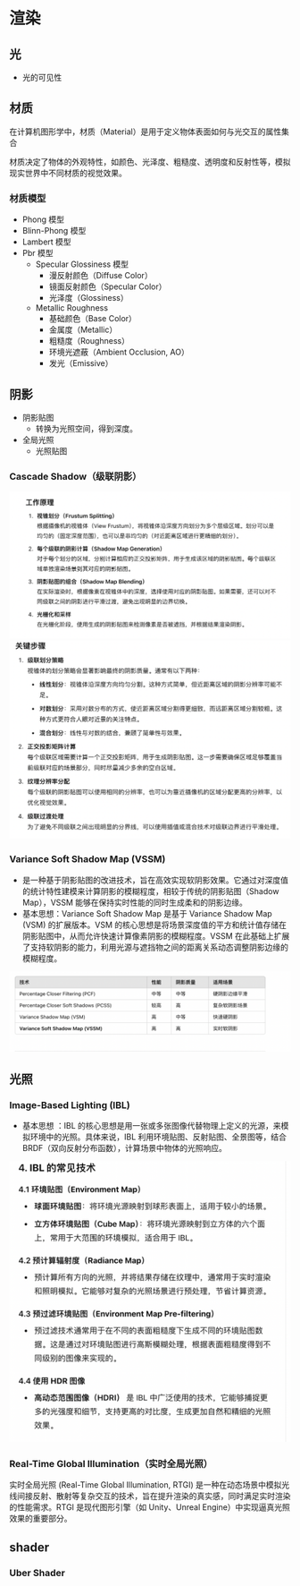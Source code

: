 # 渲染

## 光
- 光的可见性

## 材质
在计算机图形学中，材质（Material）是用于定义物体表面如何与光交互的属性集合

材质决定了物体的外观特性，如颜色、光泽度、粗糙度、透明度和反射性等，模拟现实世界中不同材质的视觉效果。

### 材质模型
- Phong 模型
- Blinn-Phong 模型
- Lambert 模型
- Pbr 模型 
  - Specular Glossiness 模型
    - 漫反射颜色（Diffuse Color）
    - 镜面反射颜色（Specular Color）
    - 光泽度（Glossiness）
  - Metallic Roughness
    - 基础颜色（Base Color）
    - 金属度（Metallic）
    - 粗糙度（Roughness）
    - 环境光遮蔽（Ambient Occlusion, AO）
    - 发光（Emissive）

## 阴影
- 阴影贴图
  - 转换为光照空间，得到深度。
- 全局光照
  - 光照贴图

### Cascade Shadow（级联阴影）
![img_1.png](img_1.png)
![img_2.png](img_2.png)

### Variance Soft Shadow Map (VSSM)

- 是一种基于阴影贴图的改进技术，旨在高效实现软阴影效果。它通过对深度值的统计特性建模来计算阴影的模糊程度，相较于传统的阴影贴图（Shadow Map），VSSM 能够在保持实时性能的同时生成柔和的阴影边缘。
- 基本思想：Variance Soft Shadow Map 是基于 Variance Shadow Map (VSM) 的扩展版本。VSM 的核心思想是将场景深度值的平方和统计值存储在阴影贴图中，从而允许快速计算像素阴影的模糊程度。VSSM 在此基础上扩展了支持软阴影的能力，利用光源与遮挡物之间的距离关系动态调整阴影边缘的模糊程度。

![img_3.png](img_3.png)


## 光照

### Image-Based Lighting (IBL)
- 基本思想 ：IBL 的核心思想是用一张或多张图像代替物理上定义的光源，来模拟环境中的光照。具体来说，IBL 利用环境贴图、反射贴图、全景图等，结合 BRDF（双向反射分布函数），计算场景中物体的光照响应。

![img.png](img.png)


### Real-Time Global Illumination（实时全局光照）
实时全局光照 (Real-Time Global Illumination, RTGI) 是一种在动态场景中模拟光线间接反射、散射等复杂交互的技术，旨在提升渲染的真实感，同时满足实时渲染的性能需求。RTGI 是现代图形引擎（如 Unity、Unreal Engine）中实现逼真光照效果的重要部分。

## shader

### Uber Shader


